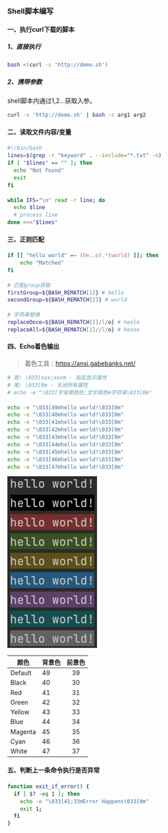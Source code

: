 ### Shell脚本编写

#### 一、执行curl下载的脚本
##### 1、直接执行
```bash
bash <(curl -s 'http://demo.sh')
```
##### 2、携带参数
shell脚本内通过$1,$2...获取入参。
```bash
curl -s 'http://demo.sh' | bash -s arg1 arg2
```
#### 二、读取文件内容/变量

```bash
#!/bin/bash
lines=$(grep -r "keyword" . --include="*.txt" -n)
if [ "$lines" == "" ]; then
  echo "Not Found"
  exit
fi

while IFS="\n" read -r line; do
  echo $line
  # process line
done <<<"$lines"
```

#### 三、正则匹配

```bash
if [[ "hello world" =~ (he..o).*(world) ]]; then
    echo "Matched"
fi

# 匹配group获取
firstGroup=${BASH_REMATCH[1]} # hello
secondGroup=${BASH_REMATCH[2]} # world

# 字符串替换
replaceOnce=${BASH_REMATCH[1]/l/o} # heolo
replaceAll=${BASH_REMATCH[1]//l/o} # heooo
```

#### 四、Echo着色输出

> 着色工具：https://ansi.gabebanks.net/

```bash
# 首: \033[xxx;xxxm - 指定显示属性 
# 尾: \033[0m - 关闭所有属性
# echo -e "\033[字背景颜色;文字颜色m字符串\033[0m"

echo -e "\033[49mhello world!\033[0m"
echo -e "\033[40mhello world!\033[0m"
echo -e "\033[41mhello world!\033[0m"
echo -e "\033[42mhello world!\033[0m"
echo -e "\033[43mhello world!\033[0m"
echo -e "\033[44mhello world!\033[0m"
echo -e "\033[45mhello world!\033[0m"
echo -e "\033[46mhello world!\033[0m"
echo -e "\033[47mhello world!\033[0m"
```

<img src="../../src/main/resources/picture/2022-11-02-21-44-15-image.png" title="" alt="" data-align="center">

| 颜色      | 背景色 | 前景色 |
| ------- | --- |:---:|
| Default | 49  | 39  |
| Black   | 40  | 30  |
| Red     | 41  | 31  |
| Green   | 42  | 32  |
| Yellow  | 43  | 33  |
| Blue    | 44  | 34  |
| Magenta | 45  | 35  |
| Cyan    | 46  | 36  |
| White   | 47  | 37  |

#### 五、判断上一条命令执行是否异常

```bash
function exit_if_error() {
  if [ $? -eq 1 ]; then
    echo -e "\033[41;33mError Happens\033[0m"
    exit 1;
  fi
}
```



